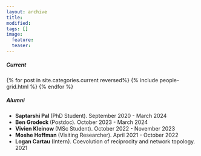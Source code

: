 ```yaml
---
layout: archive
title:
modified:
tags: []
image:
  feature:
  teaser:
---
```


<h5>Current</h5>

<div class="tiles">
{% for post in site.categories.current reversed%}
  {% include people-grid.html %}
{% endfor %}
</div><!-- /.tiles -->

<div id="alumni">
<h5>Alumni</h5>
<ul>
  <li> <b> Saptarshi Pal </b> (PhD Student). September 2020 - March 2024</li>
  <li> <b> Ben Grodeck </b> (Postdoc). October 2023 - March 2024</li>
  <li> <b> Vivien Kleinow </b> (MSc Student). October 2022 - November 2023</li>
  <li> <b> Moshe Hoffman </b> (Visiting Researcher). April 2021 - October 2022</li>
  <li> <b> Logan Cartau </b> (Intern). Coevolution of reciprocity and network topology. 2021</li>
</ul>
</div>
